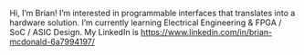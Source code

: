 Hi, I’m Brian!
I’m interested in programmable interfaces that translates into a hardware solution.
I’m currently learning Electrical Engineering & FPGA / SoC / ASIC Design.
My LinkedIn is https://www.linkedin.com/in/brian-mcdonald-6a7994197/

<!---
brian1613/brian1613 is a ✨ special ✨ repository because its `README.md` (this file) appears on your GitHub profile.
You can click the Preview link to take a look at your changes.
--->

